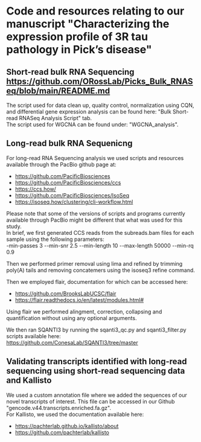 # Code and resources relating to our manuscript "Characterizing the expression profile of 3R tau pathology in Pick’s disease"

## Short-read bulk RNA Sequencing https://github.com/ORossLab/Picks_Bulk_RNASeq/blob/main/README.md

The script used for data clean up, quality control, normalization using CQN, and differential gene expression analysis can be found here: "Bulk Short-read RNASeq Analysis Script" tab.\
The script used for WGCNA can be found under: "WGCNA_analysis".  

## Long-read bulk RNA Sequenicng 

For long-read RNA Sequencing analysis we used scripts and resources available through the PacBio github page at:
* https://github.com/PacificBiosciences
* https://github.com/PacificBiosciences/ccs
* https://ccs.how/
* https://github.com/PacificBiosciences/IsoSeq
* https://isoseq.how/clustering/cli-workflow.html

Please note that some of the versions of scripts and programs currently available through PacBio might be different that what was used for this study.  
In brief, we first generated CCS reads from the subreads.bam files for each sample using the following parameters:  
-min-passes 3 --min-snr 2.5 --min-length 10 --max-length 50000 --min-rq 0.9  

Then we performed primer removal using lima and refined by trimming poly(A) tails and removing concatemers using the isoseq3 refine command.  

Then we employed flair, documentation for which can be accessed here:  
* https://github.com/BrooksLabUCSC/flair
* https://flair.readthedocs.io/en/latest/modules.html#

Using flair we performed alingment, correction, collapsing and quantification without using any optional arguments. 

We then ran SQANTI3 by running the sqanti3_qc.py and sqanti3_filter.py scripts available here:  
https://github.com/ConesaLab/SQANTI3/tree/master

## Validating transcripts identified with long-read sequencing using short-read sequencing data and Kallisto

We used a custom annotation file where we added the sequences of our novel transcripts of interest. This file can be accessed in our Github "gencode.v44.transcripts.enriched.fa.gz".   
For Kallisto, we used the documentation available here:  
* https://pachterlab.github.io/kallisto/about  
* https://github.com/pachterlab/kallisto
  



